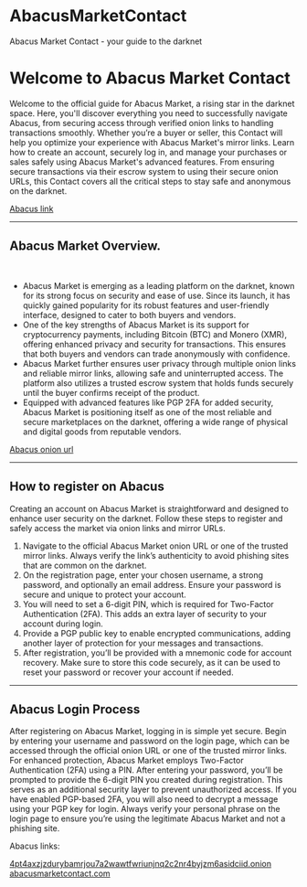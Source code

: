 # AbacusMarketContact
Abacus Market Contact - your guide to the darknet
<body>
<h1>Welcome to Abacus Market Contact</h1>
  <p>Welcome to the official guide for Abacus Market, a rising star in the darknet space. Here, you'll discover everything you need to successfully navigate Abacus, from securing access through verified onion links to handling transactions smoothly. Whether you’re a buyer or seller, this Contact will help you optimize your experience with Abacus Market's mirror links. Learn how to create an account, securely log in, and manage your purchases or sales safely using Abacus Market's advanced features. From ensuring secure transactions via their escrow system to using their secure onion URLs, this Contact covers all the critical steps to stay safe and anonymous on the darknet.</p>
  <a href="https://abacusmarketcontact.com/">Abacus link</a>
<br>
<hr>
<h2>Abacus Market Overview.</h2>
<br>
    <ul>
        <li>Abacus Market is emerging as a leading platform on the darknet, known for its strong focus on security and ease of use. Since its launch, it has quickly gained popularity for its robust features and user-friendly interface, designed to cater to both buyers and vendors.</li>
        <li>One of the key strengths of Abacus Market is its support for cryptocurrency payments, including Bitcoin (BTC) and Monero (XMR), offering enhanced privacy and security for transactions. This ensures that both buyers and vendors can trade anonymously with confidence.</li>
        <li>Abacus Market further ensures user privacy through multiple onion links and reliable mirror links, allowing safe and uninterrupted access. The platform also utilizes a trusted escrow system that holds funds securely until the buyer confirms receipt of the product.</li>
        <li>Equipped with advanced features like PGP 2FA for added security, Abacus Market is positioning itself as one of the most reliable and secure marketplaces on the darknet, offering a wide range of physical and digital goods from reputable vendors.</li>
    </ul>
   <a href="http://abacusxmi5bwqncyr3kbhqwpcl2dmzevla4rhi6ijekp7x2w5bg5yyqd.onion/">Abacus onion url</a>
<hr>
<h2><span><b>How to register on Abacus</b></span></h2>
<p>Creating an account on Abacus Market is straightforward and designed to enhance user security on the darknet. Follow these steps to register and safely access the market via onion links and mirror URLs.</p>
<ol>
  <li>Navigate to the official Abacus Market onion URL or one of the trusted mirror links. Always verify the link’s authenticity to avoid phishing sites that are common on the darknet.</li>
  <li>On the registration page, enter your chosen username, a strong password, and optionally an email address. Ensure your password is secure and unique to protect your account.</li>
  <li>You will need to set a 6-digit PIN, which is required for Two-Factor Authentication (2FA). This adds an extra layer of security to your account during login.</li>
  <li>Provide a PGP public key to enable encrypted communications, adding another layer of protection for your messages and transactions.</li>
  <li>After registration, you’ll be provided with a mnemonic code for account recovery. Make sure to store this code securely, as it can be used to reset your password or recover your account if needed.</li>
</ol>
<hr>
<h2>Abacus Login Process</h2>
  <p>After registering on Abacus Market, logging in is simple yet secure. Begin by entering your username and password on the login page, which can be accessed through the official onion URL or one of the trusted mirror links. For enhanced protection, Abacus Market employs Two-Factor Authentication (2FA) using a PIN. After entering your password, you’ll be prompted to provide the 6-digit PIN you created during registration. This serves as an additional security layer to prevent unauthorized access. If you have enabled PGP-based 2FA, you will also need to decrypt a message using your PGP key for login. Always verify your personal phrase on the login page to ensure you’re using the legitimate Abacus Market and not a phishing site.</p>
<p>Abacus links:</p>
<a href="http://abacusxmi5bwqncyr3kbhqwpcl2dmzevla4rhi6ijekp7x2w5bg5yyqd.onion/">4pt4axzjzdurybamrjou7a2wawtfwriunjnq2c2nr4byjzm6asidciid.onion</a>
  <br>
<a href="https://abacusmarketcontact.com/">abacusmarketcontact.com</a>
  <br>
</body>

